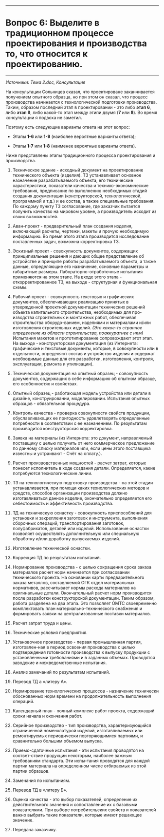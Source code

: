 ___
# Вопрос 6: Выделите в традиционном процессе проектирования и производства то, что относится к проектированию.
___

*Источники: Тема 2.doc, Консультация*

На консультации Сольницев сказал, что проектироване заканчивается получением опытного образца, но при этом он сказал, что процесс производства начинается с технологической подготовки производства. Таким, образом последний этап в проектировании - это либо **этап 6**, либо **этап 9**, либо какой-то этап между этипи двумя (**7** или **8**). Во время консультации я подвоха не заметил.

Поэтому есть следующие варианты ответа на этот вопрос:

- Этапы **1-6** или **1-9** (наиболее вероятные варианты ответа);

- Этапы **1-7** или **1-8** (наименее вероятные варианты ответа).

Ниже представлены этапы традиционного процесса проектирования и производства.

1. Техническое здание - исходный документ на проектирование технического объекта (изделия). ТЗ устанавливает основное назначение разрабатываемого объекта, его технические характеристики, показатели качества и технико-экономические требования, предписание по выполнению необходимых стадий создания документации (конструкторской, технологической, программной и т.д.) и ее состав, а также специальные требования. По каждому пункту ТЗ согласование, где заказчик пытается получить качество на мировом уровне, а производитель исходит из своих возможностей.

2. Аван-проект - предварительный план создания изделия, включающий расчеты, чертежи, макеты и прочую необходимую информацию. Во премя этого этапа производится исследование поставленных задач, возможна корректировка ТЗ. 

3. Эскизный проект - совокупность документов, содержащих принципиальные решения и дающих общее представление об устройстве и принципе работы разрабатываемого объекта, а также данные, определяющие его назначение, основные параметры и габаритные размеры. Лабораторно-отработочные испытания применяются на этом этапе. На входе этого этапа - откорректированное ТЗ, на выходе - структурная и функциональная схемы.

4. Рабочий проект - совокупность текстовых и графических документов, обеспечивающих реализацию принятых в утвержденной проектной документации технических решений объекта капитального строительства, необходимых для про-изводства строительных и монтажных работ, обеспечивая строительства оборудо-ванием, изделиями и материалами и/или изготовления строительных изделий. *(Это какое-то странное определение из области строительства, поаккуратнее с ним)* Испытания макетов и прототипирование сопровождают этот этап. На выходе - конструкторская документация (из Интернета: графические и текстовые документы, которые, в совокупности или в отдельности, определяют состав и устройство изделия и содержат необходимые данные для его разработки, изготовления, контроля, эксплуатации, ремонта и утилизации). 

5. Техническая документация на опытный образец - совокупность документов, содержащих в себе информацию об опытном образце, его особенностях и свойствах.

6. Опытный образец - работающая модель устройства или детали в дизайне, конструировании, моделировании. Испытания опытных образцов - обязательная процедура.

7. Контроль качества - проверка совокупности свойств продукции, обуславливающих ее пригодность удовлетворять определенные потребности в соответствии с ее назначением.  По результатам производится конструкторская корректировка.

8. Заявка на материалы (из Интернета: это документ, направляемый поставщику с целью получить от него коммерческое предложение по данному списку материалов или, если цены этого поставщика известны и устраивают - Счёт на оплату.).

9. Расчет производственных мощностей - расчет затрат, которые понесет исполнитель в ходе создания детали. Определяется, какие потребуются технологические линии.

10. ТЗ	на технологическую подготовку производства - на этой стадии устанавливается, при помощи каких технологических методов и средств, способов организации производства должно изготавливаться данное изделие, окончательно определяется его себестоимость и эффективность производства.

11. ТД	 на техническую оснастку - совокупность приспособлений для установки и закрепления заготовок и инструмента, выполнения сборочных операций, транспортирования заготовок, полуфабрикатов, деталей или изделий. Использование оснастки позволяет осуществлять дополнительную или специальную обработку и/или доработку выпускаемых изделий.

12. Изготовление технической оснастки.

13. Коррекция ТД по результатам испытаний.

14. Нормирование производства - с целью сокращения срока заказа материалов расчет норм начинается при согласовании технического проекта. На основании карты предварительного заказа металлов, составляемой ОГК отдел материальных нормативов, рассчитывает нормы расхода материалов на оригинальные детали. Окончательный расчет норм производится после разработки конструкторской документации. Таким образом, работа разделена на два этапа. Это позволяет ОМТС своевременно комплектовать план материально-технического снабжения и формировать заявки на централизованные поставки материалов.

15. Расчет затрат труда и цены.

16. Технические условия предприятия.

17. Установочное производство - первая промышленная партия, изготовлен-ная в период освоения производства с целью подтверждения готовности производства к выпуску продукции с установленными требованиями и в заданных объемах. Проводятся заводские и межведомственные испытания.

18. Анализ замечаний по результатам испытаний.

19. Перевод	ТД а «литеру А».

20. Нормирование	технологических процессов - назначение технически обоснованных норм времени на продолжительность выполнения операций.

21. Календарный план - полный комплекс работ проекта, содержащий сроки начала и окончания работ.

22. Серийное	производство - тип производства, характеризующийся ограниченной номенклатурой изделий, изготавливаемых или ремонтируемых периодически повторяющимися партиями, и сравнительно большим объемом выпуска.

23. Приемо-сдаточные	испытания - эти испытания проводятся на соответ-ствие продукции некоторым, наиболее важным требованиям стандарта. Эти испы-тания проводятся для каждой партии материала на определенном числе отбираемых из этой партии образцов.

24. Замечания по испытаниям.

25. Перевод ТД в «литеру Б».

26. Оценка качества - это выбор показателей, определение их действительного значения и сопоставление их с базовыми показателями. При выборе потребительских свойств и показателей важно выбрать такие показатели, которые имеют решающее значение.

27. Передача заказчику.

